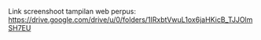 Link screenshoot tampilan web perpus:
https://drive.google.com/drive/u/0/folders/1IRxbtVwuL1ox6jaHKicB_TJJOlmSH7EU
